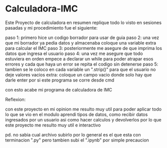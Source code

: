 # Calculadora-IMC

Este Proyecto de calculadora en resumen replique todo lo visto en sesiones pasadas y mi procedimiento fue el siguiente:

paso 1: primero hice un codigo borrador para usar de guia
paso 2: una vez que mi borrador ya pedia datos y almacenaba coloque una variable extra para calcular el IMC
paso 3: posteriormente me asegure de que imprima los datos que ingresa el usuario
paso 4: una vez me asegure que todo estuviera en orden empece a declarar un while para poder atrapar esos errores y cada que haya un error se repita el codigo sin detenerse
paso 5: tambien se le coloco en cada variable un ".strip()" para que el usuario no deje valores vacios
extra: coloque un campo vacio donde solo hay que darle enter por si este programa se corre desde cmd

con esto acabe mi programa de calculadora de IMC

Reflexion:

con este proyecto en mi opinion me resulto muy util para poder aplicar todo lo que se vio en el modulo aprendi tipos de datos, como recibir datos ingresados por un usuario asi como hacer calculos y devolverlos
por lo que este proyecto me resulto muy util e interactivo


pd. no sabia cual archivo subirlo por lo general es el que esta con terminacion ".py" pero tambien subi el ".ipynb" por simple precaucion
